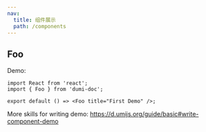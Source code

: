 ```yaml
---
nav:
  title: 组件展示
  path: /components
---
```


## Foo

Demo:

```tsx
import React from 'react';
import { Foo } from 'dumi-doc';

export default () => <Foo title="First Demo" />;
```

More skills for writing demo: https://d.umijs.org/guide/basic#write-component-demo
